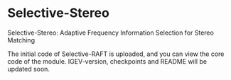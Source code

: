 # Selective-Stereo
Selective-Stereo: Adaptive Frequency Information Selection for Stereo Matching

The initial code of Selective-RAFT is uploaded, and you can view the core code of the module. IGEV-version, checkpoints and README will be updated soon.
